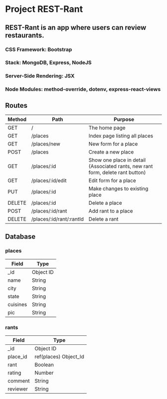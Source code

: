 # Project REST-Rant

## REST-Rant is an app where users can review restaurants.

### CSS Framework: Bootstrap

### Stack: MongoDB, Express, NodeJS

### Server-Side Rendering: JSX

### Node Modules: method-override, dotenv, express-react-views

## Routes
| Method | Path	| Purpose |
|--------|------|---------|
| GET	 |  /	| The home page |
| GET	 | /places | Index page listing all places |
| GET	 | /places/new | New form for a place |
| POST	 | /places | Create a new place |
| GET	 | /places/:id | Show one place in detail (Associated rants, new rant form, delete rant button) |
| GET	 | /places/:id/edit | Edit form for a place |
| PUT	 | /places/:id |Make changes to existing place |
| DELETE | /places/:id | Delete a place |
| POST	 | /places/:id/rant | Add rant to a place |
| DELETE | /places/:id/rant/:rantId | Delete a rant |

## Database
### places

| Field | Type |
|-------|------|
|_id | Object ID |
| name | String |
| city | String |
| state	| String |
| cuisines | String|
| pic | String |

### rants

| Field | Type |
|-------|------|
| _id |	Object ID |
| place_id | ref(places) Object_Id |
| rant | Boolean |
| rating | Number |
| comment | String |
| reviewer | String |